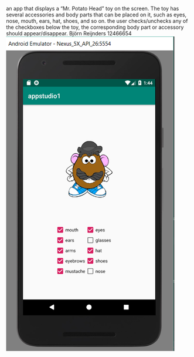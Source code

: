 an app that displays a “Mr. Potato Head” toy on the screen. The toy has several accessories and body parts that can be placed on it, such as eyes, nose, mouth, ears, hat, shoes, and so on.
the user checks/unchecks any of the checkboxes below the toy, the corresponding body part or accessory should appear/disappear.
Björn Reijnders 12466654
![alt text](https://github.com/Bjorninator/Mr-Potatohead/blob/master/doc/mrpotatohead.PNG)
